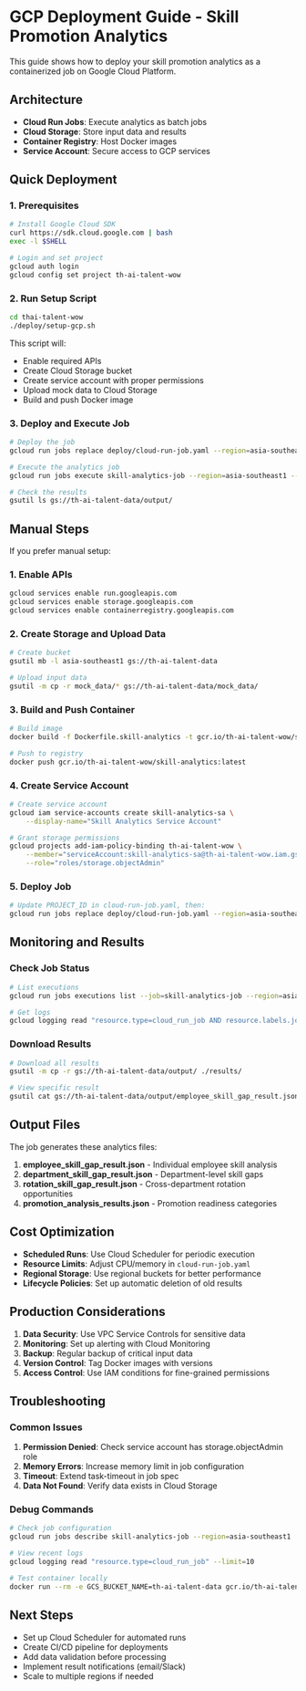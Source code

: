 # GCP Deployment Guide - Skill Promotion Analytics

This guide shows how to deploy your skill promotion analytics as a containerized job on Google Cloud Platform.

## Architecture

- **Cloud Run Jobs**: Execute analytics as batch jobs
- **Cloud Storage**: Store input data and results
- **Container Registry**: Host Docker images
- **Service Account**: Secure access to GCP services

## Quick Deployment

### 1. Prerequisites

```bash
# Install Google Cloud SDK
curl https://sdk.cloud.google.com | bash
exec -l $SHELL

# Login and set project
gcloud auth login
gcloud config set project th-ai-talent-wow
```

### 2. Run Setup Script

```bash
cd thai-talent-wow
./deploy/setup-gcp.sh
```

This script will:
- Enable required APIs
- Create Cloud Storage bucket
- Create service account with proper permissions
- Upload mock data to Cloud Storage
- Build and push Docker image

### 3. Deploy and Execute Job

```bash
# Deploy the job
gcloud run jobs replace deploy/cloud-run-job.yaml --region=asia-southeast1

# Execute the analytics job
gcloud run jobs execute skill-analytics-job --region=asia-southeast1 --wait

# Check the results
gsutil ls gs://th-ai-talent-data/output/
```

## Manual Steps

If you prefer manual setup:

### 1. Enable APIs

```bash
gcloud services enable run.googleapis.com
gcloud services enable storage.googleapis.com
gcloud services enable containerregistry.googleapis.com
```

### 2. Create Storage and Upload Data

```bash
# Create bucket
gsutil mb -l asia-southeast1 gs://th-ai-talent-data

# Upload input data
gsutil -m cp -r mock_data/* gs://th-ai-talent-data/mock_data/
```

### 3. Build and Push Container

```bash
# Build image
docker build -f Dockerfile.skill-analytics -t gcr.io/th-ai-talent-wow/skill-analytics:latest .

# Push to registry
docker push gcr.io/th-ai-talent-wow/skill-analytics:latest
```

### 4. Create Service Account

```bash
# Create service account
gcloud iam service-accounts create skill-analytics-sa \
    --display-name="Skill Analytics Service Account"

# Grant storage permissions
gcloud projects add-iam-policy-binding th-ai-talent-wow \
    --member="serviceAccount:skill-analytics-sa@th-ai-talent-wow.iam.gserviceaccount.com" \
    --role="roles/storage.objectAdmin"
```

### 5. Deploy Job

```bash
# Update PROJECT_ID in cloud-run-job.yaml, then:
gcloud run jobs replace deploy/cloud-run-job.yaml --region=asia-southeast1
```

## Monitoring and Results

### Check Job Status

```bash
# List executions
gcloud run jobs executions list --job=skill-analytics-job --region=asia-southeast1

# Get logs
gcloud logging read "resource.type=cloud_run_job AND resource.labels.job_name=skill-analytics-job" --limit=50
```

### Download Results

```bash
# Download all results
gsutil -m cp -r gs://th-ai-talent-data/output/ ./results/

# View specific result
gsutil cat gs://th-ai-talent-data/output/employee_skill_gap_result.json
```

## Output Files

The job generates these analytics files:

1. **employee_skill_gap_result.json** - Individual employee skill analysis
2. **department_skill_gap_result.json** - Department-level skill gaps
3. **rotation_skill_gap_result.json** - Cross-department rotation opportunities
4. **promotion_analysis_results.json** - Promotion readiness categories

## Cost Optimization

- **Scheduled Runs**: Use Cloud Scheduler for periodic execution
- **Resource Limits**: Adjust CPU/memory in `cloud-run-job.yaml`
- **Regional Storage**: Use regional buckets for better performance
- **Lifecycle Policies**: Set up automatic deletion of old results

## Production Considerations

1. **Data Security**: Use VPC Service Controls for sensitive data
2. **Monitoring**: Set up alerting with Cloud Monitoring
3. **Backup**: Regular backup of critical input data
4. **Version Control**: Tag Docker images with versions
5. **Access Control**: Use IAM conditions for fine-grained permissions

## Troubleshooting

### Common Issues

1. **Permission Denied**: Check service account has storage.objectAdmin role
2. **Memory Errors**: Increase memory limit in job configuration
3. **Timeout**: Extend task-timeout in job spec
4. **Data Not Found**: Verify data exists in Cloud Storage

### Debug Commands

```bash
# Check job configuration
gcloud run jobs describe skill-analytics-job --region=asia-southeast1

# View recent logs
gcloud logging read "resource.type=cloud_run_job" --limit=10

# Test container locally
docker run --rm -e GCS_BUCKET_NAME=th-ai-talent-data gcr.io/th-ai-talent-wow/skill-analytics:latest
```

## Next Steps

- Set up Cloud Scheduler for automated runs
- Create CI/CD pipeline for deployments
- Add data validation before processing
- Implement result notifications (email/Slack)
- Scale to multiple regions if needed